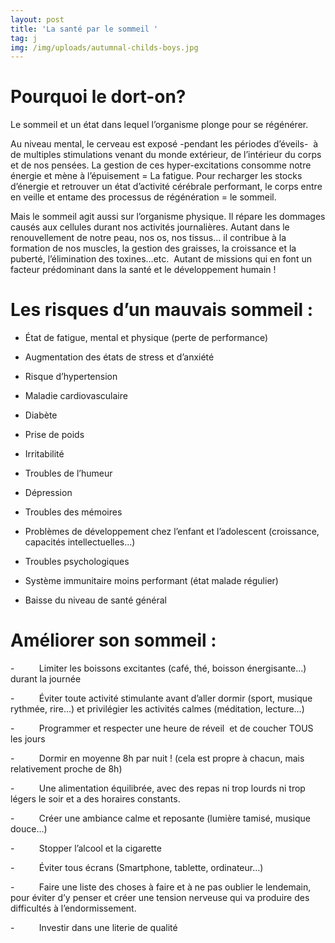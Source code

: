 ```yaml
---
layout: post
title: 'La santé par le sommeil '
tag: j
img: /img/uploads/autumnal-childs-boys.jpg
---
```

# Pourquoi le dort-on?

Le sommeil et un état dans lequel l’organisme
plonge pour se régénérer.

Au niveau mental, le cerveau est exposé -pendant les
périodes d’éveils-  à de multiples
stimulations venant du monde extérieur, de l’intérieur du corps et de nos pensées.
La gestion de ces hyper-excitations consomme notre énergie et mène à l’épuisement
= La fatigue. Pour recharger les stocks d’énergie et retrouver un état d’activité
cérébrale performant, le corps entre en veille et entame des processus de
régénération = le sommeil.

Mais le sommeil agit aussi sur l’organisme
physique. Il répare les dommages causés aux cellules durant nos activités
journalières. Autant dans le renouvellement de notre peau, nos os, nos tissus…
il contribue à la formation de nos muscles, la gestion des graisses, la
croissance et la puberté, l’élimination des toxines…etc.  Autant de missions qui en font un facteur
prédominant dans la santé et le développement humain !

# Les risques d’un mauvais sommeil :

- État de fatigue,
mental et physique (perte de performance) 

- Augmentation des
états de stress et d’anxiété 

- Risque d’hypertension

- Maladie cardiovasculaire

- Diabète

- Prise de poids

- Irritabilité

- Troubles de l’humeur

- Dépression   

- Troubles des mémoires

- Problèmes de développement chez l’enfant et l’adolescent
\(croissance, capacités intellectuelles...) 

- Troubles psychologiques

- Système immunitaire
moins performant (état malade régulier)

- Baisse du niveau de
santé général

# Améliorer son sommeil :

-         
Limiter les boissons excitantes
\(café, thé, boisson énergisante…) durant la journée

-         
Éviter toute activité stimulante
avant d’aller dormir (sport, musique rythmée, rire...) et privilégier les
activités calmes (méditation, lecture…)

-         
Programmer et respecter une heure
de réveil  et de coucher TOUS les jours

-         
Dormir en moyenne 8h par nuit !
\(cela est propre à chacun, mais relativement proche de 8h)

-         
Une alimentation équilibrée, avec
des repas ni trop lourds ni trop légers le soir et a des horaires constants.

-         
Créer une ambiance calme et
reposante (lumière tamisé, musique douce…)

-         
Stopper l’alcool et la cigarette

-         
Éviter tous écrans (Smartphone,
tablette, ordinateur…)

-         
Faire une liste des choses à faire
et à ne pas oublier le lendemain, pour éviter d’y penser et créer une tension
nerveuse qui va produire des difficultés à l’endormissement.

-         
Investir dans une literie de
qualité
